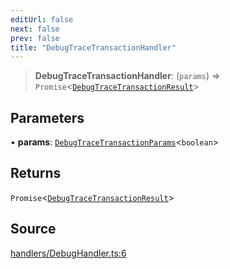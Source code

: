 ```yaml
---
editUrl: false
next: false
prev: false
title: "DebugTraceTransactionHandler"
---
```


> **DebugTraceTransactionHandler**: (`params`) => `Promise`\<[`DebugTraceTransactionResult`](/reference/tevm/actions-types/type-aliases/debugtracetransactionresult/)\>

## Parameters

• **params**: [`DebugTraceTransactionParams`](/reference/tevm/actions-types/type-aliases/debugtracetransactionparams/)\<`boolean`\>

## Returns

`Promise`\<[`DebugTraceTransactionResult`](/reference/tevm/actions-types/type-aliases/debugtracetransactionresult/)\>

## Source

[handlers/DebugHandler.ts:6](https://github.com/evmts/tevm-monorepo/blob/main/packages/actions-types/src/handlers/DebugHandler.ts#L6)
